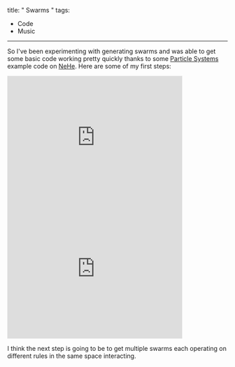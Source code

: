 title: " Swarms "
tags:
- Code
- Music
---


So I've been experimenting with generating swarms and was able to get some basic code working pretty quickly thanks to some [Particle Systems](http://nehe.gamedev.net/data/articles/article.asp?article=06) example code on [NeHe](http://nehe.gamedev.net/).  Here are some of my first steps:

<iframe frameborder="0" height="300" src="http://player.vimeo.com/video/4022251" width="400"></iframe>

<iframe frameborder="0" height="300" src="http://player.vimeo.com/video/4022667" width="400"></iframe>

I think the next step is going to be to get multiple swarms each operating on different rules in the same space interacting.


